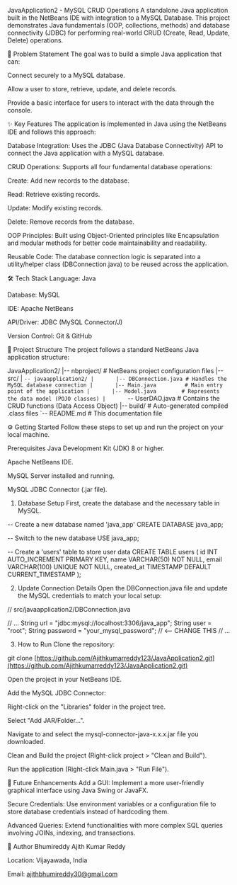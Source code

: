 JavaApplication2 - MySQL CRUD Operations
A standalone Java application built in the NetBeans IDE with integration to a MySQL Database. This project demonstrates Java fundamentals (OOP, collections, methods) and database connectivity (JDBC) for performing real-world CRUD (Create, Read, Update, Delete) operations.

📌 Problem Statement
The goal was to build a simple Java application that can:

Connect securely to a MySQL database.

Allow a user to store, retrieve, update, and delete records.

Provide a basic interface for users to interact with the data through the console.

✨ Key Features
The application is implemented in Java using the NetBeans IDE and follows this approach:

Database Integration: Uses the JDBC (Java Database Connectivity) API to connect the Java application with a MySQL database.

CRUD Operations: Supports all four fundamental database operations:

Create: Add new records to the database.

Read: Retrieve existing records.

Update: Modify existing records.

Delete: Remove records from the database.

OOP Principles: Built using Object-Oriented principles like Encapsulation and modular methods for better code maintainability and readability.

Reusable Code: The database connection logic is separated into a utility/helper class (DBConnection.java) to be reused across the application.

🛠️ Tech Stack
Language: Java

Database: MySQL

IDE: Apache NetBeans

API/Driver: JDBC (MySQL Connector/J)

Version Control: Git & GitHub

📂 Project Structure
The project follows a standard NetBeans Java application structure:

JavaApplication2/
|-- nbproject/      # NetBeans project configuration files
|-- src/
|   `-- javaapplication2/
|       |-- DBConnection.java # Handles the MySQL database connection
|       |-- Main.java         # Main entry point of the application
|       |-- Model.java        # Represents the data model (POJO classes)
|       `-- UserDAO.java      # Contains the CRUD functions (Data Access Object)
|-- build/            # Auto-generated compiled .class files
`-- README.md         # This documentation file

⚙️ Getting Started
Follow these steps to set up and run the project on your local machine.

Prerequisites
Java Development Kit (JDK) 8 or higher.

Apache NetBeans IDE.

MySQL Server installed and running.

MySQL JDBC Connector (.jar file).

1. Database Setup
First, create the database and the necessary table in MySQL.

-- Create a new database named 'java_app'
CREATE DATABASE java_app;

-- Switch to the new database
USE java_app;

-- Create a 'users' table to store user data
CREATE TABLE users (
    id INT AUTO_INCREMENT PRIMARY KEY,
    name VARCHAR(50) NOT NULL,
    email VARCHAR(100) UNIQUE NOT NULL,
    created_at TIMESTAMP DEFAULT CURRENT_TIMESTAMP
);

2. Update Connection Details
Open the DBConnection.java file and update the MySQL credentials to match your local setup:

// src/javaapplication2/DBConnection.java

// ...
String url = "jdbc:mysql://localhost:3306/java_app";
String user = "root";
String password = "your_mysql_password"; // <-- CHANGE THIS
// ...

3. How to Run
Clone the repository:

git clone [https://github.com/Ajithkumarreddy123/JavaApplication2.git](https://github.com/Ajithkumarreddy123/JavaApplication2.git)

Open the project in your NetBeans IDE.

Add the MySQL JDBC Connector:

Right-click on the "Libraries" folder in the project tree.

Select "Add JAR/Folder...".

Navigate to and select the mysql-connector-java-x.x.x.jar file you downloaded.

Clean and Build the project (Right-click project > "Clean and Build").

Run the application (Right-click Main.java > "Run File").

🚀 Future Enhancements
Add a GUI: Implement a more user-friendly graphical interface using Java Swing or JavaFX.

Secure Credentials: Use environment variables or a configuration file to store database credentials instead of hardcoding them.

Advanced Queries: Extend functionalities with more complex SQL queries involving JOINs, indexing, and transactions.

👤 Author
Bhumireddy Ajith Kumar Reddy

Location: Vijayawada, India

Email: ajithbhumireddy30@gmail.com
